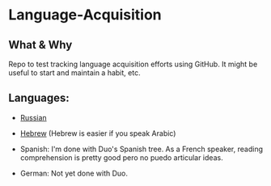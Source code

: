 # Language-Acquisition

## What & Why
Repo to test tracking language acquisition efforts using GitHub. It might be useful to start and maintain a habit, etc.

## Languages:

* [Russian](https://github.com/jhadjar/Language-Acquisition/tree/master/Russian)

* [Hebrew](https://github.com/jhadjar/Language-Acquisition/tree/master/Hebrew) (Hebrew is easier if you speak Arabic)

* Spanish: I'm done with Duo's Spanish tree. As a French speaker, reading comprehension is pretty good pero no puedo articular ideas.

* German: Not yet done with Duo.
